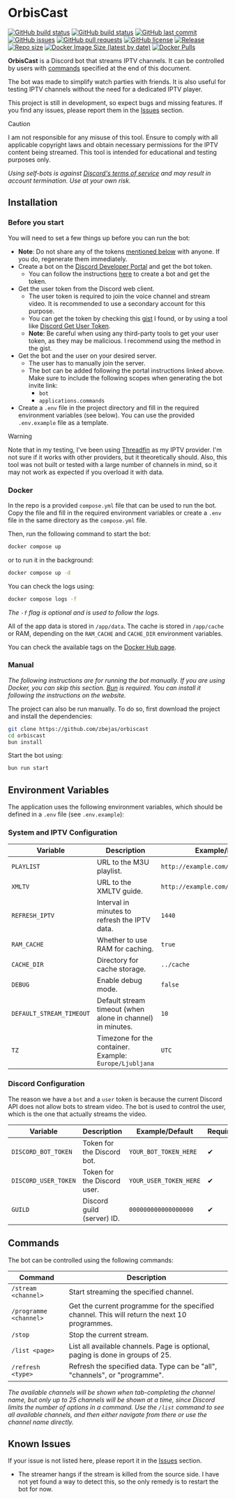 # OrbisCast

[![GitHub build status](https://img.shields.io/github/actions/workflow/status/zbejas/orbiscast/main.yml?label=main%20build)](https://github.com/zbejas/orbiscast/actions/workflows/main.yml)
[![GitHub build status](https://img.shields.io/github/actions/workflow/status/zbejas/orbiscast/dev.yml?label=dev%20build)](https://github.com/zbejas/orbiscast/actions/workflows/dev.yml)
[![GitHub last commit](https://img.shields.io/github/last-commit/zbejas/orbiscast)](https://github.com/zbejas/orbiscast/commits/main)
[![GitHub issues](https://img.shields.io/github/issues/zbejas/orbiscast)](https://github.com/zbejas/orbiscast/issues)
[![GitHub pull requests](https://img.shields.io/github/issues-pr/zbejas/orbiscast)](https://github.com/zbejas/orbiscast/pulls)
[![GitHub license](https://img.shields.io/github/license/zbejas/orbiscast)](https://github.com/zbejas/orbiscast/blob/main/LICENSE.md)
[![Release](https://img.shields.io/github/v/release/zbejas/orbiscast)](https://github.com/zbejas/orbiscast/releases)
[![Repo size](https://img.shields.io/github/repo-size/zbejas/orbiscast)](https://github.com/zbejas/orbiscast/)
[![Docker Image Size (latest by date)](https://img.shields.io/docker/image-size/zbejas/orbiscast?sort=date)](https://hub.docker.com/r/zbejas/orbiscast)
[![Docker Pulls](https://img.shields.io/docker/pulls/zbejas/orbiscast)](https://hub.docker.com/r/zbejas/orbiscast)

**OrbisCast** is a Discord bot that streams IPTV channels. It can be controlled by users with [commands](#commands) specified at the end of this document.

The bot was made to simplify watch parties with friends. It is also useful for testing IPTV channels without the need for a dedicated IPTV player.

This project is still in development, so expect bugs and missing features. If you find any issues, please report them in the [Issues](https://github.com/zbejas/orbiscast/issues) section.

> [!CAUTION]
> I am not responsible for any misuse of this tool. Ensure to comply with all applicable copyright laws and obtain necessary permissions for the IPTV content being streamed. This tool is intended for educational and testing purposes only.
>
> _Using self-bots is against [Discord's terms of service](https://discord.com/guidelines) and may result in account termination. Use at your own risk._

## Installation

### Before you start

You will need to set a few things up before you can run the bot:

- **Note**: Do not share any of the tokens [mentioned below](#discord-configuration) with anyone. If you do, regenerate them immediately.
- Create a bot on the [Discord Developer Portal](https://discord.com/developers/applications) and get the bot token.
  - You can follow the instructions [here](https://discordpy.readthedocs.io/en/stable/discord.html) to create a bot and get the token.
- Get the user token from the Discord web client.
  - The user token is required to join the voice channel and stream video. It is recommended to use a secondary account for this purpose.
  - You can get the token by checking this [gist](https://gist.github.com/MarvNC/e601f3603df22f36ebd3102c501116c6#file-get-discord-token-from-browser-md) I found, or by using a tool like [Discord Get User Token](https://chromewebstore.google.com/detail/discord-get-user-token/accgjfooejbpdchkfpngkjjdekkcbnfd).
  - **Note**: Be careful when using any third-party tools to get your user token, as they may be malicious. I recommend using the method in the gist.
- Get the bot and the user on your desired server.
  - The user has to manually join the server.
  - The bot can be added following the portal instructions linked above. Make sure to include the following scopes when generating the bot invite link:
    - `bot`
    - `applications.commands`
- Create a `.env` file in the project directory and fill in the required environment variables (see below). You can use the provided `.env.example` file as a template.

> [!Warning]
> Note that in my testing, I've been using [Threadfin](https://github.com/Threadfin/Threadfin) as my IPTV provider. I'm not sure if it works with other providers, but it theoretically should. Also, this tool was not built or tested with a large number of channels in mind, so it may not work as expected if you overload it with data.

### Docker

In the repo is a provided `compose.yml` file that can be used to run the bot.
Copy the file and fill in the required environment variables or create a `.env` file in the same directory as the `compose.yml` file.

Then, run the following command to start the bot:

```bash
docker compose up
```

or to run it in the background:

```bash
docker compose up -d
```

You can check the logs using:

```bash
docker compose logs -f
```

_The `-f` flag is optional and is used to follow the logs._

All of the app data is stored in `/app/data`. The cache is stored in `/app/cache` or RAM, depending on the `RAM_CACHE` and `CACHE_DIR` environment variables.

You can check the available tags on the [Docker Hub page](https://hub.docker.com/r/zbejas/orbiscast/tags?ordering=name).

### Manual

_The following instructions are for running the bot manually. If you are using Docker, you can skip this section. [Bun](https://bun.sh/) is required. You can install it following the instructions on the website._

The project can also be run manually. To do so, first download the project and install the dependencies:

```bash
git clone https://github.com/zbejas/orbiscast
cd orbiscast
bun install
```

Start the bot using:

```bash
bun run start
```

## Environment Variables

The application uses the following environment variables, which should be defined in a `.env` file (see `.env.example`):

### System and IPTV Configuration

| Variable           | Description                                      | Example/Default                          | Required |
|--------------------|--------------------------------------------------|------------------------------------------|----------|
| `PLAYLIST`         | URL to the M3U playlist.                         | `http://example.com/m3u/playlist.m3u`    | ✔        |
| `XMLTV`            | URL to the XMLTV guide.                          | `http://example.com/xmltv/guide.xml`     | ✔        |
| `REFRESH_IPTV`     | Interval in minutes to refresh the IPTV data.    | `1440`                                   | ✘        |
| `RAM_CACHE`        | Whether to use RAM for caching.                  | `true`                                  | ✘        |
| `CACHE_DIR`        | Directory for cache storage.                     | `../cache`                               | ✘        |
| `DEBUG`            | Enable debug mode.                               | `false`                                  | ✘        |
| `DEFAULT_STREAM_TIMEOUT` | Default stream timeout (when alone in channel) in minutes.            | `10`                                     | ✘        |
| `TZ`               | Timezone for the container. Example: `Europe/Ljubljana`                      | `UTC`                                    | ✘        |

### Discord Configuration

The reason we have a `bot` and a `user` token is because the current Discord API does not allow bots to stream video. The bot is used to control the user, which is the one that actually streams the video.

| Variable              | Description                                      | Example/Default                          | Required |
|-----------------------|--------------------------------------------------|------------------------------------------|----------|
| `DISCORD_BOT_TOKEN`           | Token for the Discord bot.                       | `YOUR_BOT_TOKEN_HERE`                    | ✔        |
| `DISCORD_USER_TOKEN`  | Token for the Discord user.                      | `YOUR_USER_TOKEN_HERE`                   | ✔        |
| `GUILD`               | Discord guild (server) ID.                       | `000000000000000000`                     | ✔        |

## Commands

The bot can be controlled using the following commands:

| Command | Description |
|---------|-------------|
| `/stream <channel>` | Start streaming the specified channel. |
| `/programme <channel>` | Get the current programme for the specified channel. This will return the next 10 programmes. |
| `/stop` | Stop the current stream. |
| `/list <page>` | List all available channels. Page is optional, paging is done in groups of 25. |
| `/refresh <type>` | Refresh the specified data. Type can be "all", "channels", or "programme". |

_The available channels will be shown when tab-completing the channel name, but only up to 25 channels will be shown at a time, since Discord limits the number of options in a command. Use the `/list` command to see all available channels, and then either navigate from there or use the channel name directly._

## Known Issues

If your issue is not listed here, please report it in the [Issues](https://github.com/zbejas/orbiscast/issues) section.

- The streamer hangs if the stream is killed from the source side. I have not yet found a way to detect this, so the only remedy is to restart the bot for now.
